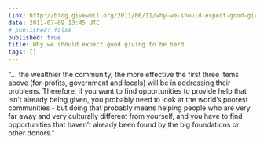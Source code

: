 ```yaml
---
link: http://blog.givewell.org/2011/06/11/why-we-should-expect-good-giving-to-be-hard/
date: 2011-07-09 13:45 UTC
# published: false
published: true
title: Why we should expect good giving to be hard
tags: []
---
```


"... the wealthier the community, the more effective the first three items above (for-profits, government and locals) will be in addressing their problems. Therefore, if you want to find opportunities to provide help that isn’t already being given, you probably need to look at the world’s poorest communities - but doing that probably means helping people who are very far away and very culturally different from yourself, and you have to find opportunities that haven’t already been found by the big foundations or other donors."
